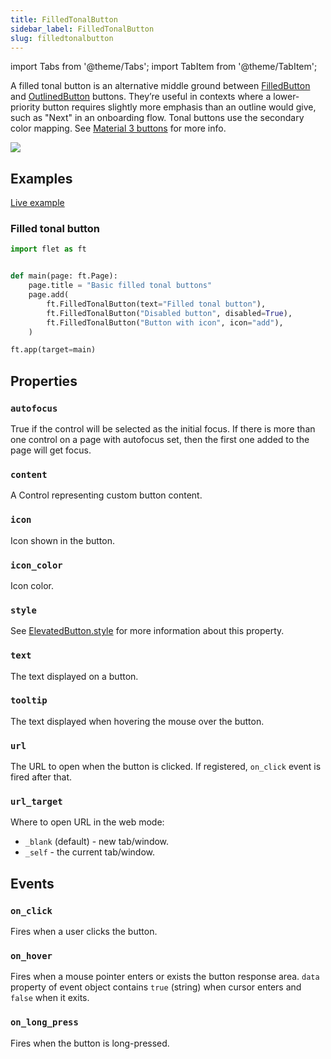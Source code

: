 ```yaml
---
title: FilledTonalButton
sidebar_label: FilledTonalButton
slug: filledtonalbutton
---
```


import Tabs from '@theme/Tabs';
import TabItem from '@theme/TabItem';

A filled tonal button is an alternative middle ground between [FilledButton](filledbutton) and [OutlinedButton](outlinedbutton) buttons. They’re useful in contexts where a lower-priority button requires slightly more emphasis than an outline would give, such as "Next" in an onboarding flow. Tonal buttons use the secondary color mapping. See [Material 3 buttons](https://m3.material.io/components/buttons/overview) for more info.

<img src="/img/docs/controls/filled-tonal-button/basic-filled-tonal-buttons.png" className="screenshot-20" />

## Examples

[Live example](https://flet-controls-gallery.fly.dev/buttons/filledtonalbutton)

### Filled tonal button

<Tabs groupId="language">
  <TabItem value="python" label="Python" default>

```python
import flet as ft


def main(page: ft.Page):
    page.title = "Basic filled tonal buttons"
    page.add(
        ft.FilledTonalButton(text="Filled tonal button"),
        ft.FilledTonalButton("Disabled button", disabled=True),
        ft.FilledTonalButton("Button with icon", icon="add"),
    )

ft.app(target=main)
```
  </TabItem>

</Tabs>

## Properties

### `autofocus`

True if the control will be selected as the initial focus. If there is more than one control on a page with autofocus set, then the first one added to the page will get focus.

### `content`

A Control representing custom button content.

### `icon`

Icon shown in the button.

### `icon_color`

Icon color.

### `style`

See [ElevatedButton.style](/docs/controls/elevatedbutton#style) for more information about this property.

### `text`

The text displayed on a button.

### `tooltip`

The text displayed when hovering the mouse over the button.

### `url`

The URL to open when the button is clicked. If registered, `on_click` event is fired after that.

### `url_target`

Where to open URL in the web mode:

* `_blank` (default) - new tab/window.
* `_self` - the current tab/window.

## Events

### `on_click`

Fires when a user clicks the button.

### `on_hover`

Fires when a mouse pointer enters or exists the button response area. `data` property of event object contains `true` (string) when cursor enters and `false` when it exits.

### `on_long_press`

Fires when the button is long-pressed.